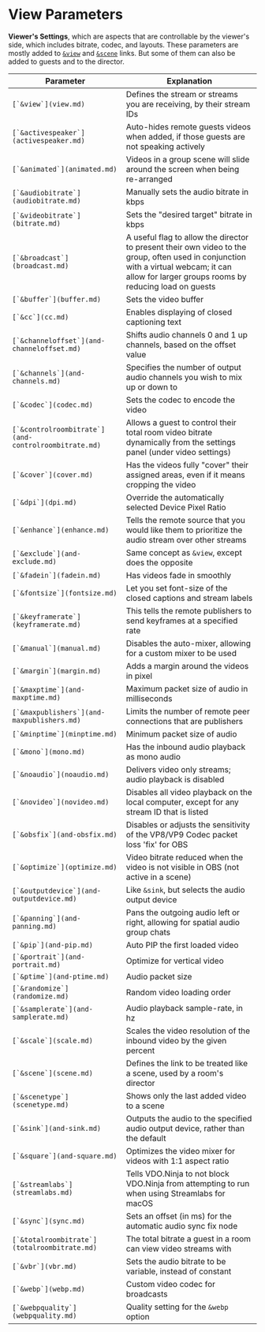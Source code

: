# View Parameters

**Viewer's Settings**, which are aspects that are controllable by the viewer's side, which includes bitrate, codec, and layouts. These parameters are mostly added to [`&view`](view.md) and [`&scene`](scene.md) links. But some of them can also be added to guests and to the director.

| Parameter                                              | Explanation                                                                                                                                                                                   |
| ------------------------------------------------------ | --------------------------------------------------------------------------------------------------------------------------------------------------------------------------------------------- |
| ``[`&view`](view.md)``                                 | Defines the stream or streams you are receiving, by their stream IDs                                                                                                                          |
| ``[`&activespeaker`](activespeaker.md)``               | Auto-hides remote guests videos when added, if those guests are not speaking actively                                                                                                         |
| ``[`&animated`](animated.md)``                         | Videos in a group scene will slide around the screen when being re-arranged                                                                                                                   |
| ``[`&audiobitrate`](audiobitrate.md)``                 | Manually sets the audio bitrate in kbps                                                                                                                                                       |
| ``[`&videobitrate`](bitrate.md)``                      | Sets the "desired target" bitrate in kbps                                                                                                                                                     |
| ``[`&broadcast`](broadcast.md)``                       | A useful flag to allow the director to present their own video to the group, often used in conjunction with a virtual webcam; it can allow for larger groups rooms by reducing load on guests |
| ``[`&buffer`](buffer.md)``                             | Sets the video buffer                                                                                                                                                                         |
| ``[`&cc`](cc.md)``                                     | Enables displaying of closed captioning text                                                                                                                                                  |
| ``[`&channeloffset`](and-channeloffset.md)``           | Shifts audio channels 0 and 1 up channels, based on the offset value                                                                                                                          |
| ``[`&channels`](and-channels.md)``                     | Specifies the number of output audio channels you wish to mix up or down to                                                                                                                   |
| ``[`&codec`](codec.md)``                               | Sets the codec to encode the video                                                                                                                                                            |
| ``[`&controlroombitrate`](and-controlroombitrate.md)`` | Allows a guest to control their total room video bitrate dynamically from the settings panel (under video settings)                                                                           |
| ``[`&cover`](cover.md)``                               | Has the videos fully "cover" their assigned areas, even if it means cropping the video                                                                                                        |
| ``[`&dpi`](dpi.md)``                                   | Override the automatically selected Device Pixel Ratio                                                                                                                                        |
| ``[`&enhance`](enhance.md)``                           | Tells the remote source that you would like them to prioritize the audio stream over other streams                                                                                            |
| ``[`&exclude`](and-exclude.md)``                       | Same concept as `&view`, except does the opposite                                                                                                                                             |
| ``[`&fadein`](fadein.md)``                             | Has videos fade in smoothly                                                                                                                                                                   |
| ``[`&fontsize`](fontsize.md)``                         | Let you set font-size of the closed captions and stream labels                                                                                                                                |
| ``[`&keyframerate`](keyframerate.md)``                 | This tells the remote publishers to send keyframes at a specified rate                                                                                                                        |
| ``[`&manual`](manual.md)``                             | Disables the auto-mixer, allowing for a custom mixer to be used                                                                                                                               |
| ``[`&margin`](margin.md)``                             | Adds a margin around the videos in pixel                                                                                                                                                      |
| ``[`&maxptime`](and-maxptime.md)``                     | Maximum packet size of audio in milliseconds                                                                                                                                                  |
| ``[`&maxpublishers`](and-maxpublishers.md)``           | Limits the number of remote peer connections that are publishers                                                                                                                              |
| ``[`&minptime`](minptime.md)``                         | Minimum packet size of audio                                                                                                                                                                  |
| ``[`&mono`](mono.md)``                                 | Has the inbound audio playback as mono audio                                                                                                                                                  |
| ``[`&noaudio`](noaudio.md)``                           | Delivers video only streams; audio playback is disabled                                                                                                                                       |
| ``[`&novideo`](novideo.md)``                           | Disables all video playback on the local computer, except for any stream ID that is listed                                                                                                    |
| ``[`&obsfix`](and-obsfix.md)``                         | Disables or adjusts the sensitivity of the VP8/VP9 Codec packet loss 'fix' for OBS                                                                                                            |
| ``[`&optimize`](optimize.md)``                         | Video bitrate reduced when the video is not visible in OBS (not active in a scene)                                                                                                            |
| ``[`&outputdevice`](and-outputdevice.md)``             | Like `&sink`, but selects the audio output device                                                                                                                                             |
| ``[`&panning`](and-panning.md)``                       | Pans the outgoing audio left or right, allowing for spatial audio group chats                                                                                                                 |
| ``[`&pip`](and-pip.md)``                               | Auto PIP the first loaded video                                                                                                                                                               |
| ``[`&portrait`](and-portrait.md)``                     | Optimize for vertical video                                                                                                                                                                   |
| ``[`&ptime`](and-ptime.md)``                           | Audio packet size                                                                                                                                                                             |
| ``[`&randomize`](randomize.md)``                       | Random video loading order                                                                                                                                                                    |
| ``[`&samplerate`](and-samplerate.md)``                 | Audio playback sample-rate, in hz                                                                                                                                                             |
| ``[`&scale`](scale.md)``                               | Scales the video resolution of the inbound video by the given percent                                                                                                                         |
| ``[`&scene`](scene.md)``                               | Defines the link to be treated like a scene, used by a room's director                                                                                                                        |
| ``[`&scenetype`](scenetype.md)``                       | Shows only the last added video to a scene                                                                                                                                                    |
| ``[`&sink`](and-sink.md)``                             | Outputs the audio to the specified audio output device, rather than the default                                                                                                               |
| ``[`&square`](and-square.md)``                         | Optimizes the video mixer for videos with 1:1 aspect ratio                                                                                                                                    |
| ``[`&streamlabs`](streamlabs.md)``                     | Tells VDO.Ninja to not block VDO.Ninja from attempting to run when using Streamlabs for macOS                                                                                                 |
| ``[`&sync`](sync.md)``                                 | Sets an offset (in ms) for the automatic audio sync fix node                                                                                                                                  |
| ``[`&totalroombitrate`](totalroombitrate.md)``         | The total bitrate a guest in a room can view video streams with                                                                                                                               |
| ``[`&vbr`](vbr.md)``                                   | Sets the audio bitrate to be variable, instead of constant                                                                                                                                    |
| ``[`&webp`](webp.md)``                                 | Custom video codec for broadcasts                                                                                                                                                             |
| ``[`&webpquality`](webpquality.md)``                   | Quality setting for the `&webp` option                                                                                                                                                        |
